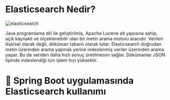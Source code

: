 # Elasticsearch Nedir?

![elasticsearch](https://user-images.githubusercontent.com/91599453/224652456-ab7a8625-182f-47ad-bb37-cf84a49a7787.png)

Java programlama dili ile geliştirilmiş, Apache Lucene alt yapısına sahip, açık kaynaklı ve ölçeklenebilir olan bir metin arama motoru aracıdır. Verileri ilişkisel olarak değil, döküman tabanlı olarak tutar. Elasticsearch doğrudan metin üzerinden arama yapmak yerine indexlenmiş veriler üzerinden arama yapar. Bu da veriden daha hızlı sonuç üretilmesini sağlar. Dökümanlar JSON tipinde indexlendiği için işlem hızı yüksektir.

# 🎯 Spring Boot uygulamasında Elasticsearch kullanımı




